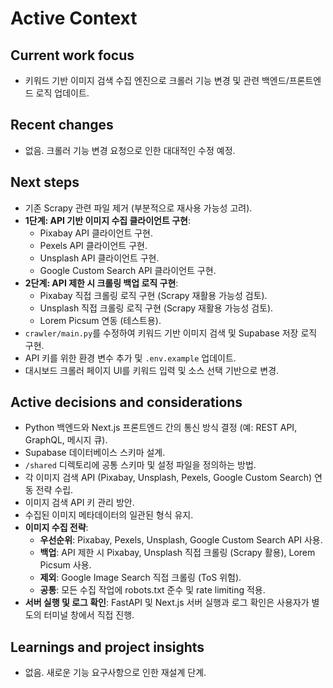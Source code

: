 # Active Context

## Current work focus
- 키워드 기반 이미지 검색 수집 엔진으로 크롤러 기능 변경 및 관련 백엔드/프론트엔드 로직 업데이트.

## Recent changes
- 없음. 크롤러 기능 변경 요청으로 인한 대대적인 수정 예정.

## Next steps
- 기존 Scrapy 관련 파일 제거 (부분적으로 재사용 가능성 고려).
- **1단계: API 기반 이미지 수집 클라이언트 구현**:
    - Pixabay API 클라이언트 구현.
    - Pexels API 클라이언트 구현.
    - Unsplash API 클라이언트 구현.
    - Google Custom Search API 클라이언트 구현.
- **2단계: API 제한 시 크롤링 백업 로직 구현**:
    - Pixabay 직접 크롤링 로직 구현 (Scrapy 재활용 가능성 검토).
    - Unsplash 직접 크롤링 로직 구현 (Scrapy 재활용 가능성 검토).
    - Lorem Picsum 연동 (테스트용).
- `crawler/main.py`를 수정하여 키워드 기반 이미지 검색 및 Supabase 저장 로직 구현.
- API 키를 위한 환경 변수 추가 및 `.env.example` 업데이트.
- 대시보드 크롤러 페이지 UI를 키워드 입력 및 소스 선택 기반으로 변경.

## Active decisions and considerations
- Python 백엔드와 Next.js 프론트엔드 간의 통신 방식 결정 (예: REST API, GraphQL, 메시지 큐).
- Supabase 데이터베이스 스키마 설계.
- `/shared` 디렉토리에 공통 스키마 및 설정 파일을 정의하는 방법.
- 각 이미지 검색 API (Pixabay, Unsplash, Pexels, Google Custom Search) 연동 전략 수립.
- 이미지 검색 API 키 관리 방안.
- 수집된 이미지 메타데이터의 일관된 형식 유지.
- **이미지 수집 전략**:
    - **우선순위**: Pixabay, Pexels, Unsplash, Google Custom Search API 사용.
    - **백업**: API 제한 시 Pixabay, Unsplash 직접 크롤링 (Scrapy 활용), Lorem Picsum 사용.
    - **제외**: Google Image Search 직접 크롤링 (ToS 위험).
    - **공통**: 모든 수집 작업에 robots.txt 준수 및 rate limiting 적용.
- **서버 실행 및 로그 확인**: FastAPI 및 Next.js 서버 실행과 로그 확인은 사용자가 별도의 터미널 창에서 직접 진행.

## Learnings and project insights
- 없음. 새로운 기능 요구사항으로 인한 재설계 단계.
